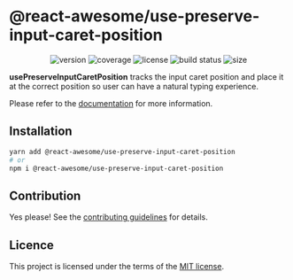 # @react-awesome/use-preserve-input-caret-position

<p align="center">
  <img alt="version" src="https://img.shields.io/npm/v/%40react-awesome%2Fuse-preserve-input-caret-position" />
  <img alt="coverage" src="https://img.shields.io/codecov/c/github/trinhthinh388/react-awesome-components/master?token=VQ8VJ7OECQ&flag=usePreserveInputCaretPosition" />
  <img alt="license" src="https://img.shields.io/github/license/trinhthinh388/react-awesome-components" />
  <img alt="build status" src="https://img.shields.io/github/actions/workflow/status/trinhthinh388/react-awesome-components/release.yml" />
  <img alt="size" src="https://img.shields.io/bundlejs/size/%40react-awesome/use-preserve-input-caret-position" />
</p>

**usePreserveInputCaretPosition** tracks the input caret position and place it at the correct position so user can have a natural typing experience.

Please refer to the [documentation](https://react-awesome-components.vercel.app/docs/use-preserve-input-caret-position) for more information.

## Installation

```sh
yarn add @react-awesome/use-preserve-input-caret-position
# or
npm i @react-awesome/use-preserve-input-caret-position
```

## Contribution

Yes please! See the
[contributing guidelines](https://github.com/trinhthinh388/react-awesome-components/blob/master/CONTRIBUTING.md)
for details.

## Licence

This project is licensed under the terms of the
[MIT license](https://github.com/trinhthinh388/react-awesome-components/blob/master/LICENSE).
